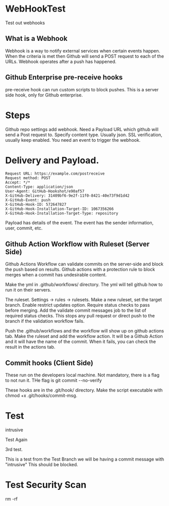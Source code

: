 # WebHookTest
Test out webhooks

## What is a Webhook

Webhook is a way to notify external services when certain events happen.
When the criteria is met then Github will send a POST request to each of the URLs.
Webhook operates after a push has happened.

## Github Enterprise pre-receive hooks

pre-receive hook can run custom scripts to block pushes.
This is a server side hook, only for Github enterprise.


# Steps

Github repo settings add webhook.
Need a Payload URL which github will send a Post request to.
Specify content type. Usually json.
SSL verification, usually keep enabled.
You need an event to trigger the webhook.

# Delivery and Payload.

```text
Request URL: https://example.com/postreceive
Request method: POST
Accept: */*
Content-Type: application/json
User-Agent: GitHub-Hookshot/e90af57
X-GitHub-Delivery: 31409bf6-9e2f-11f0-8421-40e73f9d1d42
X-GitHub-Event: push
X-GitHub-Hook-ID: 572647827
X-GitHub-Hook-Installation-Target-ID: 1067356266
X-GitHub-Hook-Installation-Target-Type: repository
```

Payload has details of the event.
The event has the sender information, user, commit, etc.

## Github Action Workflow with Ruleset (Server Side)

Github Actions Workflow can validate commits on the server-side and block the push based on results.
Github actions with a protection rule to block merges when a commit has undesirable content.

Make the yml in .github/workflows/ directory.
The yml will tell github how to run it on their servers.

The ruleset.
Settings -> rules -> rulesets.
Make a new ruleset, set the target branch.
Enable restrict updates option.
Require status checks to pass before merging.
Add the validate commit messages job to the list of required status checks.
This stops any pull request or direct push to the branch if the validation workflow fails.

Push the .github/workflows and the workflow will show up on github actions tab.
Make the ruleset and add the workflow action.
It will be a Github Action and it will have the name of the commit.
When it fails, you can check the result in the actions tab.




## Commit hooks (Client Side)

These run on the developers local machine.
Not mandatory, there is a flag to not run it.
THe flag is git commit --no-verify

These hooks are in the .git/hook/ directory.
Make the script executable with chmod +x .git/hooks/commit-msg.

# Test 

intrusive

Test Again

3rd test.

This is a test from the Test Branch
we will be having a commit message with "intrusive"
This should be blocked.

# Test Security Scan

rm -rf